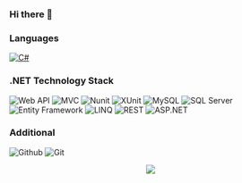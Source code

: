 ### Hi there 👋 

### Languages

[![C#](https://img.shields.io/badge/-C%23-ff69b4)](https://github.com/choicl?tab=repositories&q=&type=&language=c%23&sort=)

### .NET Technology Stack
![Web API](https://img.shields.io/badge/%20-Web%20API-ff69b4)
![MVC](https://img.shields.io/badge/%20-MVC-ff69b4)
![Nunit](https://img.shields.io/badge/%20-NUnit-ff69b4)
![XUnit](https://img.shields.io/badge/-XUnit-ff69b4)
![MySQL](https://img.shields.io/badge/-MySql-ff69b4)
![SQL Server](https://img.shields.io/badge/-SQL%20Server-ff69b4)
![Entity Framework](https://img.shields.io/badge/-Entity%20Framework-ff69b4)
![LINQ](https://img.shields.io/badge/-LINQ-ff69b4)
![REST](https://img.shields.io/badge/-REST-ff69b4)
![ASP.NET](https://img.shields.io/badge/-ASP.NET-ff69b4)

### Additional
![Github](https://img.shields.io/badge/-Github-fff?&logo=Github)
![Git](https://img.shields.io/badge/-Git-fff?&logo=Git)

<p align="center">
  <a href="https://www.linkedin.com/in/mariia-vasylchenko-4133a920a">
    <img src="https://content.linkedin.com/content/dam/me/business/en-us/amp/brand-site/v2/bg/LI-Logo.svg.original.svg" />
  </a>
</p>
